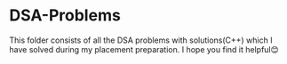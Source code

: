 # DSA-Problems
This folder consists of all the DSA problems with solutions(C++) which I have solved during my placement preparation.
I hope you find it helpful😊
